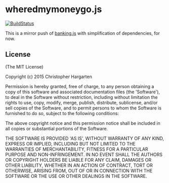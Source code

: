 # wheredmymoneygo.js

[![BuildStatus](https://secure.travis-ci.org/steamrolla/wheredmymoneygo.js.png)](http://travis-ci.org/steamrolla/wheredmymoneygo.js)

This is a mirror push of [banking.js](https://github.com/euforic/banking.js) with simplification of dependencies, for now.

## License

(The MIT License)

Copyright (c) 2015 Christopher Hargarten

Permission is hereby granted, free of charge, to any person obtaining
a copy of this software and associated documentation files (the
'Software'), to deal in the Software without restriction, including
without limitation the rights to use, copy, modify, merge, publish,
distribute, sublicense, and/or sell copies of the Software, and to
permit persons to whom the Software is furnished to do so, subject to
the following conditions:

The above copyright notice and this permission notice shall be
included in all copies or substantial portions of the Software.

THE SOFTWARE IS PROVIDED 'AS IS', WITHOUT WARRANTY OF ANY KIND,
EXPRESS OR IMPLIED, INCLUDING BUT NOT LIMITED TO THE WARRANTIES OF
MERCHANTABILITY, FITNESS FOR A PARTICULAR PURPOSE AND NON-INFRINGEMENT.
IN NO EVENT SHALL THE AUTHORS OR COPYRIGHT HOLDERS BE LIABLE FOR ANY
CLAIM, DAMAGES OR OTHER LIABILITY, WHETHER IN AN ACTION OF CONTRACT,
TORT OR OTHERWISE, ARISING FROM, OUT OF OR IN CONNECTION WITH THE
SOFTWARE OR THE USE OR OTHER DEALINGS IN THE SOFTWARE.
